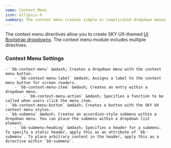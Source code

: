 ```yaml
---
name: Context Menu
icon: ellipsis-h
summary: The context menu creates simple or complicated dropdown menus that you can incorporate into buttons.
---
```


The context menu directives allow you to create SKY UX-themed [UI Bootstrap dropdowns](https://angular-ui.github.io/bootstrap/#/dropdown). The context menu module includes multiple directives.

### Context Menu Settings
    - `bb-context-menu` &mdash; Creates a dropdown menu with the context menu button.
        - `bb-context-menu-label` &mdash; Assigns a label to the context menu button for screen readers.
        - `bb-context-menu-item` &mdash; Creates an entry within a dropdown menu.
            - `bb-context-menu-action` &mdash; Specifies a function to be called when users click the menu item.
    - `bb-context-menu-button` &mdash; Creates a button with the SKY UX context menu styles.
    - `bb-submenu` &mdash; Creates an accordion-style submenu within a dropdown menu. You can place the submenu within a dropdown list element.
        - `bb-submenu-heading` &mdash; Specifies a header for a submenu. To specify a static header, apply this as an attribute of `bb-submenu`. To place arbitrary content in the header, apply this as a directive within `bb-submenu`.
